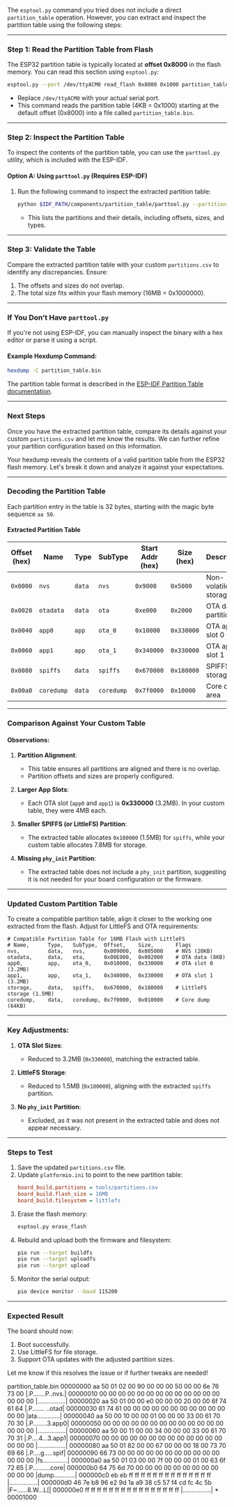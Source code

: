 The `esptool.py` command you tried does not include a direct `partition_table` operation. However, you can extract and inspect the partition table using the following steps:

---

### Step 1: Read the Partition Table from Flash
The ESP32 partition table is typically located at **offset 0x8000** in the flash memory. You can read this section using `esptool.py`:

```bash
esptool.py --port /dev/ttyACM0 read_flash 0x8000 0x1000 partition_table.bin
```

- Replace `/dev/ttyACM0` with your actual serial port.
- This command reads the partition table (4KB = 0x1000) starting at the default offset (0x8000) into a file called `partition_table.bin`.

---

### Step 2: Inspect the Partition Table
To inspect the contents of the partition table, you can use the `parttool.py` utility, which is included with the ESP-IDF.

#### Option A: Using `parttool.py` (Requires ESP-IDF)
1. Run the following command to inspect the extracted partition table:
   ```bash
   python $IDF_PATH/components/partition_table/parttool.py --partition-table-file partition_table.bin list
   ```
   - This lists the partitions and their details, including offsets, sizes, and types.

---

### Step 3: Validate the Table
Compare the extracted partition table with your custom `partitions.csv` to identify any discrepancies. Ensure:
1. The offsets and sizes do not overlap.
2. The total size fits within your flash memory (16MB = 0x1000000).

---

### If You Don’t Have `parttool.py`
If you're not using ESP-IDF, you can manually inspect the binary with a hex editor or parse it using a script.

#### Example Hexdump Command:
```bash
hexdump -C partition_table.bin
```

The partition table format is described in the [ESP-IDF Partition Table documentation](https://docs.espressif.com/projects/esp-idf/en/latest/esp32/api-guides/partition-tables.html).

---

### Next Steps
Once you have the extracted partition table, compare its details against your custom `partitions.csv` and let me know the results. We can further refine your partition configuration based on this information.

Your hexdump reveals the contents of a valid partition table from the ESP32 flash memory. Let's break it down and analyze it against your expectations.

---

### Decoding the Partition Table
Each partition entry in the table is 32 bytes, starting with the magic byte sequence `aa 50`.

#### **Extracted Partition Table**
| Offset (hex) | Name      | Type  | SubType | Start Addr (hex) | Size (hex) | Description      |
|--------------|-----------|-------|---------|------------------|------------|------------------|
| `0x0000`     | `nvs`     | `data`| `nvs`   | `0x9000`         | `0x5000`   | Non-volatile storage |
| `0x0020`     | `otadata` | `data`| `ota`   | `0xe000`         | `0x2000`   | OTA data partition |
| `0x0040`     | `app0`    | `app` | `ota_0` | `0x10000`        | `0x330000` | OTA app slot 0   |
| `0x0060`     | `app1`    | `app` | `ota_1` | `0x340000`       | `0x330000` | OTA app slot 1   |
| `0x0080`     | `spiffs`  | `data`| `spiffs`| `0x670000`       | `0x180000` | SPIFFS storage   |
| `0x00a0`     | `coredump`| `data`| `coredump` | `0x7f0000`     | `0x10000`  | Core dump area   |

---

### Comparison Against Your Custom Table
#### Observations:
1. **Partition Alignment**:
   - This table ensures all partitions are aligned and there is no overlap.
   - Partition offsets and sizes are properly configured.

2. **Larger App Slots**:
   - Each OTA slot (`app0` and `app1`) is **0x330000** (3.2MB). In your custom table, they were 4MB each.

3. **Smaller SPIFFS (or LittleFS) Partition**:
   - The extracted table allocates `0x180000` (1.5MB) for `spiffs`, while your custom table allocates 7.8MB for storage.

4. **Missing `phy_init` Partition**:
   - The extracted table does not include a `phy_init` partition, suggesting it is not needed for your board configuration or the firmware.

---

### Updated Custom Partition Table
To create a compatible partition table, align it closer to the working one extracted from the flash. Adjust for LittleFS and OTA requirements:

```csv
# Compatible Partition Table for 16MB Flash with LittleFS
# Name,      Type,   SubType,  Offset,    Size,       Flags
nvs,         data,   nvs,      0x009000,  0x005000    # NVS (20KB)
otadata,     data,   ota,      0x00E000,  0x002000    # OTA data (8KB)
app0,        app,    ota_0,    0x010000,  0x330000    # OTA slot 0 (3.2MB)
app1,        app,    ota_1,    0x340000,  0x330000    # OTA slot 1 (3.2MB)
storage,     data,   spiffs,   0x670000,  0x180000    # LittleFS storage (1.5MB)
coredump,    data,   coredump, 0x7f0000,  0x010000    # Core dump (64KB)
```

---

### Key Adjustments:
1. **OTA Slot Sizes**:
   - Reduced to 3.2MB (`0x330000`), matching the extracted table.

2. **LittleFS Storage**:
   - Reduced to 1.5MB (`0x180000`), aligning with the extracted `spiffs` partition.

3. **No `phy_init` Partition**:
   - Excluded, as it was not present in the extracted table and does not appear necessary.

---

### Steps to Test
1. Save the updated `partitions.csv` file.
2. Update `platformio.ini` to point to the new partition table:
   ```ini
   board_build.partitions = tools/partitions.csv
   board_build.flash_size = 16MB
   board_build.filesystem = littlefs
   ```
3. Erase the flash memory:
   ```bash
   esptool.py erase_flash
   ```
4. Rebuild and upload both the firmware and filesystem:
   ```bash
   pio run --target buildfs
   pio run --target uploadfs
   pio run --target upload
   ```
5. Monitor the serial output:
   ```bash
   pio device monitor --baud 115200
   ```

---

### Expected Result
The board should now:
1. Boot successfully.
2. Use LittleFS for file storage.
3. Support OTA updates with the adjusted partition sizes.

Let me know if this resolves the issue or if further tweaks are needed!

partition_table.bin
00000000  aa 50 01 02 00 90 00 00  00 50 00 00 6e 76 73 00  |.P.......P..nvs.|
00000010  00 00 00 00 00 00 00 00  00 00 00 00 00 00 00 00  |................|
00000020  aa 50 01 00 00 e0 00 00  00 20 00 00 6f 74 61 64  |.P....... ..otad|
00000030  61 74 61 00 00 00 00 00  00 00 00 00 00 00 00 00  |ata.............|
00000040  aa 50 00 10 00 00 01 00  00 00 33 00 61 70 70 30  |.P........3.app0|
00000050  00 00 00 00 00 00 00 00  00 00 00 00 00 00 00 00  |................|
00000060  aa 50 00 11 00 00 34 00  00 00 33 00 61 70 70 31  |.P....4...3.app1|
00000070  00 00 00 00 00 00 00 00  00 00 00 00 00 00 00 00  |................|
00000080  aa 50 01 82 00 00 67 00  00 00 18 00 73 70 69 66  |.P....g.....spif|
00000090  66 73 00 00 00 00 00 00  00 00 00 00 00 00 00 00  |fs..............|
000000a0  aa 50 01 03 00 00 7f 00  00 00 01 00 63 6f 72 65  |.P..........core|
000000b0  64 75 6d 70 00 00 00 00  00 00 00 00 00 00 00 00  |dump............|
000000c0  eb eb ff ff ff ff ff ff  ff ff ff ff ff ff ff ff  |................|
000000d0  46 7e b8 96 e2 9d 1a a9  38 c5 57 f4 cd fc 4c 5b  |F~......8.W...L[|
000000e0  ff ff ff ff ff ff ff ff  ff ff ff ff ff ff ff ff  |................|
*
00001000